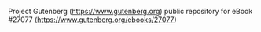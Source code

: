 Project Gutenberg (https://www.gutenberg.org) public repository for eBook #27077 (https://www.gutenberg.org/ebooks/27077)
